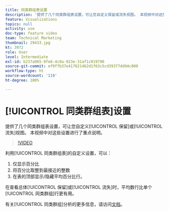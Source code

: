 ```yaml
---
title: 同类群组表设置
description: '提供了几个同类群组表设置，可让您自定义保留或流失视图。 本视频中对这些设置进行了重点说明。 '
feature: Visualizations
topics: null
activity: use
doc-type: feature video
team: Technical Marketing
thumbnail: 29433.jpg
kt: 3972
role: User
level: Intermediate
exl-id: b237a965-9fe6-4c9a-923e-31af1c019790
source-git-commit: ef9ffb37e417621462d1f63c5cd39377dd94c800
workflow-type: ht
source-wordcount: '119'
ht-degree: 100%

---
```


# [!UICONTROL 同类群组表]设置

提供了几个同类群组表设置，可让您自定义[!UICONTROL 保留]或[!UICONTROL 流失]视图。 本视频中对这些设置进行了重点说明。

>[!VIDEO](https://video.tv.adobe.com/v/29433/?quality=12)

利用[!UICONTROL 同类群组表]的自定义设置，可以：

1. 仅显示百分比
1. 将百分比取整到最接近的整数
1. 在表的顶部显示/隐藏平均百分比行。

在查看总体[!UICONTROL 保留]或[!UICONTROL 流失]时，平均数行比单个[!UICONTROL 同类群组]行更有用。

有关[!UICONTROL 同类群组]分析的更多信息，请访问[文档](https://experienceleague.adobe.com/docs/analytics/analyze/analysis-workspace/visualizations/cohort-table/t-cohort.html?lang=zh-Hans)。
